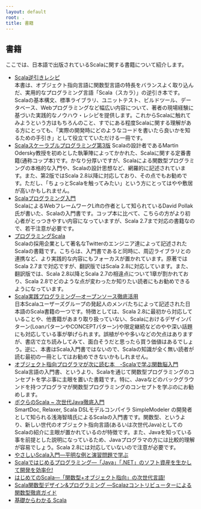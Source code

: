 ```yaml
---
layout: default
root: .
title: 書籍
---
```


## 書籍

ここでは、日本語で出版されているScalaに関する書籍について紹介します。

* [Scala逆引きレシピ](http://www.amazon.co.jp/gp/product/4798125415)  
本書は、オブジェクト指向言語に関数型言語の特長をバランスよく取り込んだ、実用的なプログラミング言語「Scala（スカラ）」の逆引き本です。Scalaの基本構文、標準ライブラリ、ユニットテスト、ビルドツール、データベース、Webプログラミングなど幅広い内容について、著者の現場経験に基づいた実践的なノウハウ・レシピを提供します。これからScalaに触れてみようという方はもちろんのこと、すでにある程度Scalaに関する理解がある方にとっても、「実際の開発時にどのようなコードを書いたら良いかを知るための手引き」として役立てていただける一冊です。
* [Scalaスケーラブルプログラミング第3版](https://www.amazon.co.jp/dp/4844381490)
Scalaの設計者であるMartin Odersky教授を初めとした執筆陣によってかかれた、Scalaに関する定番書籍(通称コップ本)です。かなり分厚いですが、Scalaによる関数型プログラミングの本格的な入門や、Scalaの設計思想など、網羅的に記述されています。また、第2版ではScala 2.8以降に対応しており、その点でもお勧めです。ただし、「ちょっとScalaを触ってみたい」という方にとってはやや敷居が高いかもしれません。
* [Scalaプログラミング入門](http://www.amazon.co.jp/Scala%E3%83%97%E3%83%AD%E3%82%B0%E3%83%A9%E3%83%9F%E3%83%B3%E3%82%B0%E5%85%A5%E9%96%80-%E3%83%87%E3%82%A4%E3%83%93%E3%83%83%E3%83%89%E3%83%BB%E3%83%9D%E3%83%A9%E3%83%83%E3%82%AF/dp/4822284239)  
ScalaによるWebフレームワークLiftの作者として知られているDavid Pollak氏が書いた、Scalaの入門書です。コップ本に比べて、こちらの方がより初心者がとっつきやすい内容になっていますが、Scala 2.7まで対応の書籍なので、若干注意が必要です。
* [プログラミングScala](http://www.amazon.co.jp/%E3%83%97%E3%83%AD%E3%82%B0%E3%83%A9%E3%83%9F%E3%83%B3%E3%82%B0Scala-Dean-Wampler/dp/4873114810)  
Scalaの採用企業として著名なTwitterのエンジニア達によって記述されたScalaの書籍です。こちらは、入門書であると同時に、周辺ライブラリとの連携など、より実践的な内容にもフォーカスが置かれています。原著ではScala 2.7まで対応ですが、翻訳版ではScala 2.8に対応しています。また、翻訳版では、Scala 2.8以降とScala 2.7の相違点について1章が割かれており、Scala 2.8でどのような点が変わったか知りたい読者にもお勧めできるようになっています。
* [Scala実践プログラミング―オープンソース徹底活用](http://www.amazon.co.jp/Scala%E5%AE%9F%E8%B7%B5%E3%83%97%E3%83%AD%E3%82%B0%E3%83%A9%E3%83%9F%E3%83%B3%E3%82%B0%E2%80%95%E3%82%AA%E3%83%BC%E3%83%97%E3%83%B3%E3%82%BD%E3%83%BC%E3%82%B9%E5%BE%B9%E5%BA%95%E6%B4%BB%E7%94%A8-%E5%B0%8F%E7%AC%A0%E5%8E%9F-%E5%95%93/dp/479802998X)  
日本Scalaユーザーズグループの発起人のメンバたちによって記述された日本語のScala書籍の一つです。特徴としては、Scala 2.8に最初から対応していることや、他書籍があまり取り扱っていない、Scalaにおけるデザインパターン(LoanパターンやCONCEPTパターン)や限定継続などのやや深い話題にも対応している事が挙げられます。誤植がやや多いなどの欠点はありますが、書店で立ち読みしてみて、面白そうだと思ったら買う価値はあるでしょう。逆に、本書はScala入門書ではないので、Scalaの知識が全く無い読者が読む最初の一冊としてはお勧めできないかもしれません。
* [オブジェクト指向プログラマが次に読む本　-Scalaで学ぶ関数脳入門](http://www.amazon.co.jp/%E3%82%AA%E3%83%96%E3%82%B8%E3%82%A7%E3%82%AF%E3%83%88%E6%8C%87%E5%90%91%E3%83%97%E3%83%AD%E3%82%B0%E3%83%A9%E3%83%9E%E3%81%8C%E6%AC%A1%E3%81%AB%E8%AA%AD%E3%82%80%E6%9C%AC-%EF%BC%8DScala%E3%81%A7%E5%AD%A6%E3%81%B6%E9%96%A2%E6%95%B0%E8%84%B3%E5%85%A5%E9%96%80-%E6%A0%AA%E5%BC%8F%E4%BC%9A%E7%A4%BE%E3%83%86%E3%82%AF%E3%83%8E%E3%83%AD%E3%82%B8%E3%83%83%E3%82%AF%E3%82%A2%E3%83%BC%E3%83%88/dp/4774144363)  
Scala言語の入門書、というより、Scalaを通じて関数型プログラミングのコンセプトを学ぶ事に主眼を置いた書籍です。特に、Javaなどのバックグラウンドを持つプログラマが関数型プログラミングのコンセプトを学ぶのにお勧めします。
* [ボクらのScala ~ 次世代Java徹底入門](http://www.amazon.co.jp/%E3%83%9C%E3%82%AF%E3%82%89%E3%81%AEScala-~-%E6%AC%A1%E4%B8%96%E4%BB%A3Java%E5%BE%B9%E5%BA%95%E5%85%A5%E9%96%80-%E6%B5%85%E6%B5%B7-%E6%99%BA%E6%99%B4/dp/4797359404)  
SmartDoc, Relaxer, Scala DSLモデルコンパイラ SimpleModeler の開発者として知られる浅海智晴氏によるScalaの入門書です。関数型、というより、新しい世代のオブジェクト指向言語(あるいは次世代Java)としてのScalaの紹介に主眼が置かれているのが特徴です。また、Javaを知っている事を前提とした説明になっているため、Javaプログラマの方には比較的理解が容易でしょう。Scala 2.8には対応していないので注意が必要です。
* [やさしいScala入門―平明な例と演習問題で学ぶ](http://www.amazon.co.jp/%E3%82%84%E3%81%95%E3%81%97%E3%81%84Scala%E5%85%A5%E9%96%80%E2%80%95%E5%B9%B3%E6%98%8E%E3%81%AA%E4%BE%8B%E3%81%A8%E6%BC%94%E7%BF%92%E5%95%8F%E9%A1%8C%E3%81%A7%E5%AD%A6%E3%81%B6-%E6%97%A5%E5%90%91-%E4%BF%8A%E4%BA%8C/dp/4877832386)
* [Scalaではじめるプログラミング―「Java」「.NET」のソフト資産を生かして開発を効率化!](http://www.amazon.co.jp/Scala%E3%81%A7%E3%81%AF%E3%81%98%E3%82%81%E3%82%8B%E3%83%97%E3%83%AD%E3%82%B0%E3%83%A9%E3%83%9F%E3%83%B3%E3%82%B0%E2%80%95%E3%80%8CJava%E3%80%8D%E3%80%8C-NET%E3%80%8D%E3%81%AE%E3%82%BD%E3%83%95%E3%83%88%E8%B3%87%E7%94%A3%E3%82%92%E7%94%9F%E3%81%8B%E3%81%97%E3%81%A6%E9%96%8B%E7%99%BA%E3%82%92%E5%8A%B9%E7%8E%87%E5%8C%96-I%E3%83%BB-BOOKS-%E8%B5%A4%E9%96%93-%E4%B8%96%E7%B4%80/dp/4777516083)
* [はじめてのScala―「関数型+オブジェクト指向」の次世代言語!](http://www.amazon.co.jp/%E3%81%AF%E3%81%98%E3%82%81%E3%81%A6%E3%81%AEScala%E2%80%95%E3%80%8C%E9%96%A2%E6%95%B0%E5%9E%8B-%E3%82%AA%E3%83%96%E3%82%B8%E3%82%A7%E3%82%AF%E3%83%88%E6%8C%87%E5%90%91%E3%80%8D%E3%81%AE%E6%AC%A1%E4%B8%96%E4%BB%A3%E8%A8%80%E8%AA%9E-I%E3%83%BB-BOOKS-%E6%B8%85%E6%B0%B4/dp/4777515109)
* [Scala関数型デザイン&プログラミング ―Scalazコントリビューターによる関数型徹底ガイド](https://www.amazon.co.jp/dp/4844337769/)
* [基礎からわかる Scala](https://www.amazon.co.jp/dp/4863542267)

